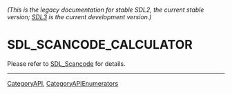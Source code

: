 ###### (This is the legacy documentation for stable SDL2, the current stable version; [SDL3](https://wiki.libsdl.org/SDL3/) is the current development version.)
# SDL_SCANCODE_CALCULATOR

Please refer to [SDL_Scancode](SDL_Scancode) for details.

----
[CategoryAPI](CategoryAPI), [CategoryAPIEnumerators](CategoryAPIEnumerators)

